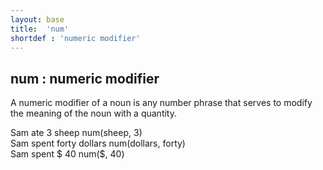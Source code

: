 ```yaml
---
layout: base
title:  'num'
shortdef : 'numeric modifier'
---
```



## num : numeric modifier
A numeric modifier of a noun is any number phrase that serves to modify the meaning of the noun with a quantity. 

<div class="sd-parse">
Sam ate 3 sheep
num(sheep, 3)
</div>



<div class="sd-parse">
Sam spent forty dollars
num(dollars, forty)
</div>



<div class="sd-parse">
Sam spent $ 40
num($, 40)
</div>

 

